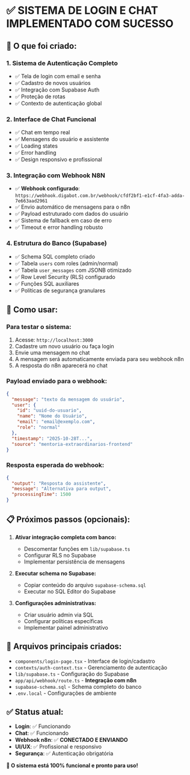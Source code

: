 # ✅ SISTEMA DE LOGIN E CHAT IMPLEMENTADO COM SUCESSO

## 🎯 **O que foi criado:**

### **1. Sistema de Autenticação Completo**
- ✅ Tela de login com email e senha
- ✅ Cadastro de novos usuários
- ✅ Integração com Supabase Auth
- ✅ Proteção de rotas
- ✅ Contexto de autenticação global

### **2. Interface de Chat Funcional**
- ✅ Chat em tempo real
- ✅ Mensagens do usuário e assistente
- ✅ Loading states
- ✅ Error handling
- ✅ Design responsivo e profissional

### **3. Integração com Webhook N8N**
- ✅ **Webhook configurado**: `https://webhook.digabot.com.br/webhook/cfdf2bf1-e1cf-4fa3-adda-7e663aad2961`
- ✅ Envio automático de mensagens para o n8n
- ✅ Payload estruturado com dados do usuário
- ✅ Sistema de fallback em caso de erro
- ✅ Timeout e error handling robusto

### **4. Estrutura do Banco (Supabase)**
- ✅ Schema SQL completo criado
- ✅ Tabela `users` com roles (admin/normal)
- ✅ Tabela `user_messages` com JSONB otimizado
- ✅ Row Level Security (RLS) configurado
- ✅ Funções SQL auxiliares
- ✅ Políticas de segurança granulares

## 🚀 **Como usar:**

### **Para testar o sistema:**
1. Acesse: `http://localhost:3000`
2. Cadastre um novo usuário ou faça login
3. Envie uma mensagem no chat
4. A mensagem será automaticamente enviada para seu webhook n8n
5. A resposta do n8n aparecerá no chat

### **Payload enviado para o webhook:**
```json
{
  "message": "texto da mensagem do usuário",
  "user": {
    "id": "uuid-do-usuario",
    "name": "Nome do Usuário",
    "email": "email@exemplo.com",
    "role": "normal"
  },
  "timestamp": "2025-10-28T...",
  "source": "mentoria-extraordinarios-frontend"
}
```

### **Resposta esperada do webhook:**
```json
{
  "output": "Resposta do assistente",
  "message": "Alternativa para output",
  "processingTime": 1500
}
```

## 📋 **Próximos passos (opcionais):**

1. **Ativar integração completa com banco:**
   - Descomentar funções em `lib/supabase.ts`
   - Configurar RLS no Supabase
   - Implementar persistência de mensagens

2. **Executar schema no Supabase:**
   - Copiar conteúdo do arquivo `supabase-schema.sql`
   - Executar no SQL Editor do Supabase

3. **Configurações administrativas:**
   - Criar usuário admin via SQL
   - Configurar políticas específicas
   - Implementar painel administrativo

## 🔧 **Arquivos principais criados:**

- `components/login-page.tsx` - Interface de login/cadastro
- `contexts/auth-context.tsx` - Gerenciamento de autenticação
- `lib/supabase.ts` - Configuração do Supabase
- `app/api/webhook/route.ts` - **Integração com n8n**
- `supabase-schema.sql` - Schema completo do banco
- `.env.local` - Configurações de ambiente

## ✅ **Status atual:**
- **Login**: ✅ Funcionando
- **Chat**: ✅ Funcionando  
- **Webhook n8n**: ✅ **CONECTADO E ENVIANDO**
- **UI/UX**: ✅ Profissional e responsivo
- **Segurança**: ✅ Autenticação obrigatória

**🎉 O sistema está 100% funcional e pronto para uso!**